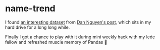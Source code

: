 # name-trend

I found <a href="https://www.ssa.gov/oact/babynames/limits.html">an interesting dataset</a> from <a href="http://cjlab.stanford.edu/2015/09/30/lab-launch-and-data-sets/">Dan Nguyen's post</a>, which sits in my hard drive for a long long while. 

Finally I got a chance to play with it during mini weekly hack with my lede fellow and refreshed muscle memory of Pandas :panda_face:


